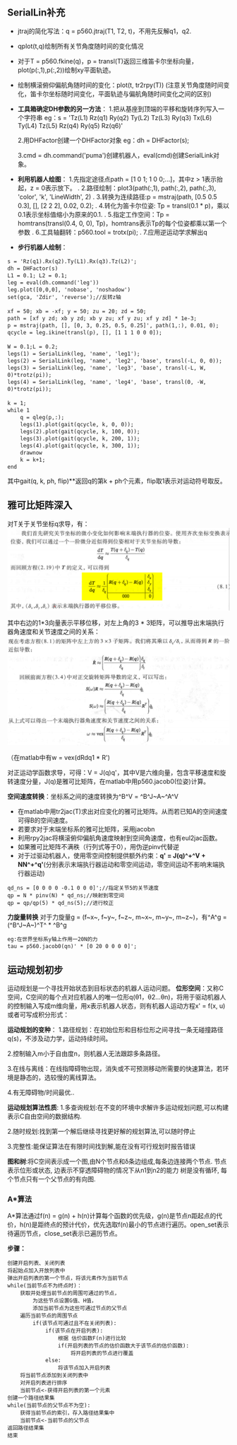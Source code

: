 ## SerialLin补充
* jtraj的简化写法：q = p560.jtraj(T1, T2, t)，不用先反解q1，q2.
* qplot(t,q)绘制所有关节角度随时间的变化情况
* 对于T = p560.fkine(q)，p = transl(T)返回三维笛卡尔坐标向量，plot(p(:,1),p(:,2))绘制xy平面轨迹。
* 绘制横滚俯仰偏航角随时间的变化：plot(t, tr2rpy(T))
  (注意关节角度随时间变化，笛卡尔坐标随时间变化，平面轨迹与偏航角随时间变化之间的区别)
* **工具箱确定DH参数的另一方法**：
  1.把从基座到顶端的平移和旋转序列写入一个字符串
  eg：s = 'Tz(L1) Rz(q1) Ry(q2) Ty(L2) Tz(L3) Ry(q3) Tx(L6) Ty(L4) Tz(L5) Rz(q4) Ry(q5) Rz(q6)'

  2.用DHFactor创建一个DHFactor对象
  eg：dh = DHFactor(s);

  3.cmd = dh.command('puma')创建机器人，eval(cmd)创建SerialLink对象。
* **利用机器人绘图**：
  1.先指定途径点path = [1 0 1; 1 0 0;...]，其中z > 1表示抬起，z = 0表示放下。
.
  2.路径绘制：plot3(path(:,1), path(:,2), path(:,3), 'color', 'k', 'LineWidth', 2)
.
  3.转换为连续路径:p = mstraj(path, [0.5 0.5 0.3], [], [2 2 2], 0.02, 0.2);
.
  4.转化为笛卡尔位姿: Tp = transl(0.1 * p)，乘以0.1表示坐标值缩小为原来的0.1.
.
  5.指定工作空间：Tp = homtrans(transl(0.4, 0, 0), Tp)，homtrans表示Tp的每个位姿都乘以第一个参数
.
  6.工具轴翻转：p560.tool = trotx(pi);
.
  7.应用逆运动学求解出q

* **步行机器人绘制**：
```
s = 'Rz(q1).Rx(q2).Ty(L1).Rx(q3).Tz(L2)';
dh = DHFactor(s)
L1 = 0.1; L2 = 0.1;
leg = eval(dh.command('leg'))
leg.plot([0,0,0], 'nobase', 'noshadow')
set(gca, 'Zdir', 'reverse');//反转z轴

xf = 50; xb = -xf; y = 50; zu = 20; zd = 50;
path = [xf y zd; xb y zd; xb y zu; xf y zu; xf y zd] * 1e-3;
p = mstraj(path, [], [0, 3, 0.25, 0.5, 0.25]', path(1,:), 0.01, 0);
qcycle = leg.ikine(transl(p), [], [1 1 1 0 0 0]);

W = 0.1;L = 0.2;
legs(1) = SerialLink(leg, 'name', 'leg1');
legs(2) = SerialLink(leg, 'name', 'leg2', 'base', transl(-L, 0, 0));
legs(3) = SerialLink(leg, 'name', 'leg3', 'base', transl(-L, W, 0)*trotz(pi));
legs(4) = SerialLink(leg, 'name', 'leg4', 'base', transl(0, -W, 0)*trotz(pi));

k = 1;
while 1
    q = qleg(p,:);
    legs(1).plot(gait(qcycle, k, 0, 0));
    legs(2).plot(gait(qcycle, k, 100, 0));
    legs(3).plot(gait(qcycle, k, 200, 1));
    legs(4).plot(gait(qcycle, k, 300, 1));
    drawnow
    k = k+1;
end
```
其中gait(q, k, ph, flip)**返回q的第k + ph个元素，flip取1表示对运动符号取反。

## 雅可比矩阵深入
对T关于关节坐标q求导，有：
![](https://github.com/AllaNewmoon/-/blob/main/QQ%E5%9B%BE%E7%89%8720230418215806.png?raw=true)

其中右边的1*3向量表示平移位移，对左上角的3 * 3矩阵，可以推导出末端执行器角速度和关节速度之间的关系：
![](https://github.com/AllaNewmoon/-/blob/main/QQ%E5%9B%BE%E7%89%8720230418223359.png?raw=true)

（在matlab中有w = vex(dRdq1 * R')

对正运动学函数求导，可得：V = J(q)q'，其中V是六维向量，包含平移速度和旋转速度分量，J(q)是雅可比矩阵，在matlab中用p560.jacob0(位姿)计算。

**空间速度转换**：坐标系之间的速度转换为^B^V = ^B^J~A~^A^V
* 在matlab中用tr2jac(T)求出对应变化的雅可比矩阵。从而若已知A的空间速度可得B的空间速度。
* 若要求对于末端坐标系的雅可比矩阵，采用jacobn
* 利用rpy2jac将横滚俯仰偏航角速度映射到空间角速度，也有eul2jac函数。
* 如果雅可比矩阵不满秩（行列式等于0），用伪逆pinv代替逆
* 对于过驱动机器人，使用零空间控制提供额外约束：**q' = J(q)^+^V + NN^+^q'**(分别表示末端执行器运动和零空间运动，零空间运动不影响末端执行器运动)
```
qd_ns = [0 0 0 0 -0.1 0 0 0]';//指定关节5的关节速度
qp = N * pinv(N) * qd_ns;//映射到零空间
qp = qp/qp(5) * qd_ns(5);//进行校正
```

**力旋量转换**
对于力旋量g = (f~x~, f~y~, f~z~, m~x~, m~y~, m~z~)，有^A^g = (^B^J~A~)^T^ * ^B^g
```
eg:在世界坐标系y轴上作用一20N的力
tau = p560.jacob0(qn)' * [0 20 0 0 0 0]';
```

## 运动规划初步
运动规划是一个寻找开始状态到目标状态的机器人运动问题。
**位形空间**：又称C空间，C空间的每个点对应机器人的唯一位形q(θ1，θ2...θn)，将用于驱动机器人的控制输入写成m维向量，用x表示机器人状态，则有机器人运动方程x' = f(x, u)
或者可写成积分形式：

**运动规划的变种**：
1.路径规划：在初始位形和目标位形之间寻找一条无碰撞路径q(s)，不涉及动力学，运动持续时间。

2.控制输入m小于自由度n，则机器人无法跟踪多条路径。

3.在线与离线：在线指障碍物出现，消失或不可预测移动所需要的快速算法，若环境是静态的，选较慢的离线算法。

4.有无障碍物/时间最优..

**运动规划算法性质**:
1.多查询规划:在不变的环境中求解许多运动规划问题,可以构建表示C自由空间的数据结构.

2.随时规划:找到第一个解后继续寻找更好解的规划算法,可以随时停止

3.完整性:能保证算法在有限时间找到解,能在没有可行规划时报告错误

**图和树**:将C空间表示成一个图,由N个节点和δ条边组成,每条边连接两个节点. 节点表示位形或状态, 边表示不穿透障碍物的情况下从n1到n2的能力
树是没有循环, 每个节点只有一个父节点的有向图.

### A*算法
A*算法通过f(n) = g(n) + h(n)计算每个函数的优先级，g(n)是节点n距起点的代价，h(n)是距终点的预计代价，优先选取f(n)最小的节点进行遍历。open_set表示待遍历节点，close_set表示已遍历节点。

**步骤：**
```
创建开启列表、关闭列表
将起始点加入开放列表中
弹出开启列表的第一个节点，将该元素作为当前节点
while(当前节点不为终点时)：	
	获取并处理当前节点的周围可通过的节点，
		为这些节点设置G值、H值，
		添加当前节点为这些可通过节点的父节点
	遍历当前节点的周围节点
		if(该节点可通过且不在关闭列表):
			if(该节点在开启列表):
				根据 估价函数F(n)进行比较
				if(开启列表的节点的估价函数大于该节点的估价函数):
					将开启列表的节点进行覆盖
			else:
				将该节点加入开启列表
	将当前节点添加到关闭列表中
	对开启列表进行排序
	当前节点<-获得开启列表的第一个元素
创建一个路径结果集
while(当前节点的父节点不为空):
	获得当前节点的索引，存入路径结果集中
	当前节点<-当前节点的父节点
返回路径结果集
结束
```

